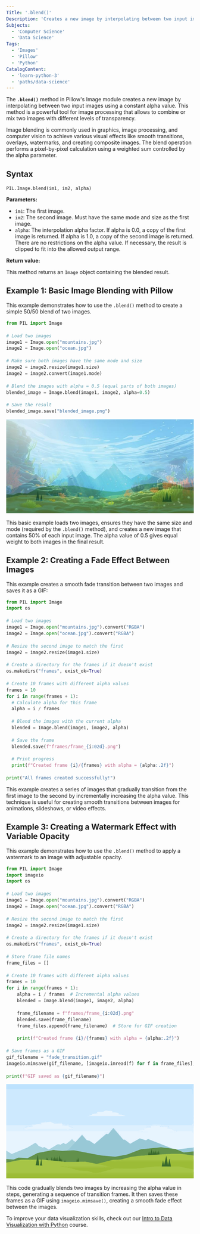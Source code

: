 ```yaml
---
Title: '.blend()'
Description: 'Creates a new image by interpolating between two input images using a constant alpha value.'
Subjects:
  - 'Computer Science'
  - 'Data Science'
Tags:
  - 'Images'
  - 'Pillow'
  - 'Python'
CatalogContent:
  - 'learn-python-3'
  - 'paths/data-science'
---
```


The **`.blend()`** method in Pillow's Image module creates a new image by interpolating between two input images using a constant alpha value. This method is a powerful tool for image processing that allows to combine or mix two images with different levels of transparency. 

Image blending is commonly used in graphics, image processing, and computer vision to achieve various visual effects like smooth transitions, overlays, watermarks, and creating composite images. The blend operation performs a pixel-by-pixel calculation using a weighted sum controlled by the alpha parameter.

## Syntax

```pseudo
PIL.Image.blend(im1, im2, alpha)
```

**Parameters:**

- `im1`: The first image. 
- `im2`: The second image. Must have the same mode and size as the first image.
- `alpha`: The interpolation alpha factor. If alpha is 0.0, a copy of the first image is returned. If alpha is 1.0, a copy of the second image is returned. There are no restrictions on the alpha value. If necessary, the result is clipped to fit into the allowed output range.

**Return value:**

This method returns an `Image` object containing the blended result.

## Example 1: Basic Image Blending with Pillow

This example demonstrates how to use the `.blend()` method to create a simple 50/50 blend of two images.

```py
from PIL import Image

# Load two images
image1 = Image.open("mountains.jpg")
image2 = Image.open("ocean.jpg")

# Make sure both images have the same mode and size
image2 = image2.resize(image1.size)
image2 = image2.convert(image1.mode)

# Blend the images with alpha = 0.5 (equal parts of both images)
blended_image = Image.blend(image1, image2, alpha=0.5)

# Save the result
blended_image.save("blended_image.png")
```

![Output image after blending two images](https://raw.githubusercontent.com/Codecademy/docs/main/media/blended_image.png)

This basic example loads two images, ensures they have the same size and mode (required by the `.blend()` method), and creates a new image that contains 50% of each input image. The alpha value of 0.5 gives equal weight to both images in the final result.

## Example 2: Creating a Fade Effect Between Images

This example creates a smooth fade transition between two images and saves it as a GIF:

```py
from PIL import Image
import os

# Load two images
image1 = Image.open("mountains.jpg").convert("RGBA")
image2 = Image.open("ocean.jpg").convert("RGBA")

# Resize the second image to match the first
image2 = image2.resize(image1.size)

# Create a directory for the frames if it doesn't exist
os.makedirs("frames", exist_ok=True)

# Create 10 frames with different alpha values
frames = 10
for i in range(frames + 1):
  # Calculate alpha for this frame
  alpha = i / frames
    
  # Blend the images with the current alpha
  blended = Image.blend(image1, image2, alpha)
  
  # Save the frame
  blended.save(f"frames/frame_{i:02d}.png")
    
  # Print progress
  print(f"Created frame {i}/{frames} with alpha = {alpha:.2f}")

print("All frames created successfully!")
```

This example creates a series of images that gradually transition from the first image to the second by incrementally increasing the alpha value. This technique is useful for creating smooth transitions between images for animations, slideshows, or video effects.

## Example 3: Creating a Watermark Effect with Variable Opacity

This example demonstrates how to use the `.blend()` method to apply a watermark to an image with adjustable opacity.

```py
from PIL import Image
import imageio
import os

# Load two images
image1 = Image.open("mountains.jpg").convert("RGBA")
image2 = Image.open("ocean.jpg").convert("RGBA")

# Resize the second image to match the first
image2 = image2.resize(image1.size)

# Create a directory for the frames if it doesn't exist
os.makedirs("frames", exist_ok=True)

# Store frame file names
frame_files = []

# Create 10 frames with different alpha values
frames = 10
for i in range(frames + 1):
    alpha = i / frames  # Incremental alpha values
    blended = Image.blend(image1, image2, alpha)
    
    frame_filename = f"frames/frame_{i:02d}.png"
    blended.save(frame_filename)
    frame_files.append(frame_filename)  # Store for GIF creation

    print(f"Created frame {i}/{frames} with alpha = {alpha:.2f}")

# Save frames as a GIF
gif_filename = "fade_transition.gif"
imageio.mimsave(gif_filename, [imageio.imread(f) for f in frame_files], duration=0.2)

print(f"GIF saved as {gif_filename}")
```

![Output image after blending two images](https://raw.githubusercontent.com/Codecademy/docs/main/media/fade_transition.gif)

This code gradually blends two images by increasing the alpha value in steps, generating a sequence of transition frames. It then saves these frames as a GIF using `imageio.mimsave()`, creating a smooth fade effect between the images.

To improve your data visualization skills, check out our [Intro to Data Visualization with Python](https://www.codecademy.com/learn/intro-to-data-visualization-with-python) course.
